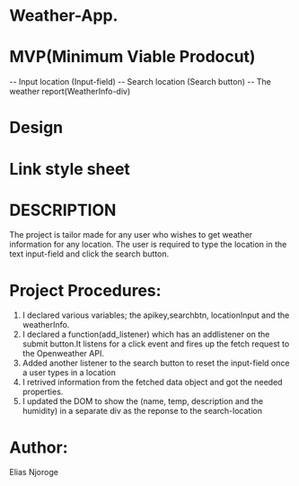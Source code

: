 # Weather-App.

# MVP(Minimum Viable Prodocut)

-- Input location (Input-field)
-- Search location (Search button)
-- The weather report(WeatherInfo-div)

# Design <Look>

# Link style sheet

# DESCRIPTION
The project is tailor made for any user who wishes to get weather information for any location. The user is required to type the location in the text input-field and click the search button.

# Project Procedures:
1. I declared various variables; the apikey,searchbtn, locationInput and the weatherInfo.
2. I declared a function(add_listener) which has an addlistener on the submit button.It listens for a click event and fires up the fetch  request to the Openweather API.
3. Added another listener to the search button to reset the input-field once a user types in a location
4. I retrived information from the fetched data object and got the needed properties.
5. I updated the DOM to show the (name, temp, description and the humidity) in a separate div as the reponse to the search-location

# Author:
Elias Njoroge

